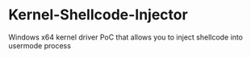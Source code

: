 # Kernel-Shellcode-Injector
Windows x64 kernel driver PoC that allows you to inject shellcode into usermode process
